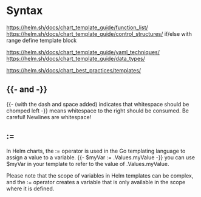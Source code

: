 # Syntax

<https://helm.sh/docs/chart_template_guide/function_list/>
<https://helm.sh/docs/chart_template_guide/control_structures/>
if/else
with
range
define
template
block

<https://helm.sh/docs/chart_template_guide/yaml_techniques/>
<https://helm.sh/docs/chart_template_guide/data_types/>

<https://helm.sh/docs/chart_best_practices/templates/>

## {{-  and -}}

{{- (with the dash and space added) indicates that whitespace should be chomped left
-}} means whitespace to the right should be consumed.
Be careful! Newlines are whitespace!

## :=

In Helm charts, the := operator is used in the Go templating language to assign a value to a variable.
{{- $myVar := .Values.myValue -}}
you can use $myVar in your template to refer to the value of .Values.myValue.

Please note that the scope of variables in Helm templates can be complex, and the := operator creates a variable that is only available in the scope where it is defined.
